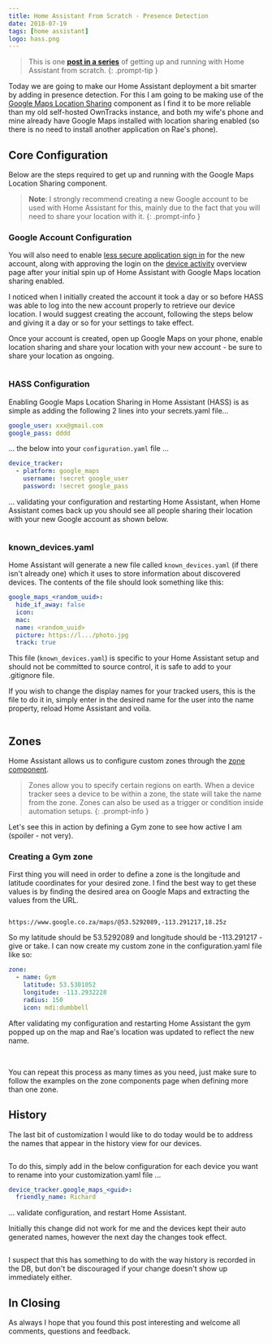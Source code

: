 ```yaml
---
title: Home Assistant From Scratch - Presence Detection
date: 2018-07-19
tags: [home assistant]
logo: hass.png
---
```


> This is one **[post in a series](/blog/2018/2018-06-27/post/)** of getting up and running with Home Assistant from scratch.
{: .prompt-tip }

Today we are going to make our Home Assistant deployment a bit smarter by adding in presence detection. For this I am going to be making use of the [Google Maps Location Sharing](https://www.home-assistant.io/integrations/google_maps/) component as I find it to be more reliable than my old self-hosted OwnTracks instance, and both my wife's phone and mine already have Google Maps installed with location sharing enabled (so there is no need to install another application on Rae's phone).

## Core Configuration
Below are the steps required to get up and running with the Google Maps Location Sharing component.

> **Note**: I strongly recommend creating a new Google account to be used with Home Assistant for this, mainly due to the fact that you will need to share your location with it.
{: .prompt-info }

### Google Account Configuration
You will also need to enable [less secure application sign in](https://myaccount.google.com/lesssecureapps?pli=1&rapt=AEjHL4PmYNJjr7LhnWj_lt7RNWbWlRF2t9o63ABWOnZ4_hKtad_9LXD3C0v9ie3V7MeagABgpmi8r_v91ZUSqz64rMhfEoO86A) for the new account, along with approving the login on the [device activity](https://myaccount.google.com/device-activity) overview page after your initial spin up of Home Assistant with Google Maps location sharing enabled.

I noticed when I initially created the account it took a day or so before HASS was able to log into the new account properly to retrieve our device location. I would suggest creating the account, following the steps below and giving it a day or so for your settings to take effect.

Once your account is created, open up Google Maps on your phone, enable location sharing and share your location with your new account - be sure to share your location as ongoing.

<img src="./001.png" alt="" />

### HASS Configuration
Enabling Google Maps Location Sharing in Home Assistant (HASS) is as simple as adding the following 2 lines into your secrets.yaml file...

```yaml
google_user: xxx@gmail.com
google_pass: dddd
```
... the below into your `configuration.yaml` file ...

```yaml
device_tracker:
  - platform: google_maps
    username: !secret google_user
    password: !secret google_pass
```

... validating your configuration and restarting Home Assistant, when Home Assistant comes back up you should see all people sharing their location with your new Google account as shown below.

<img src="./002.png" alt="" />

### known_devices.yaml
Home Assistant will generate a new file called `known_devices.yaml` (if there isn't already one) which it uses to store information about discovered devices. The contents of the file should look something like this:

```yaml
google_maps_<random_uuid>:
  hide_if_away: false
  icon:
  mac:
  name: <random_uuid>
  picture: https://l.../photo.jpg
  track: true
```

This file (`known_devices.yaml`) is specific to your Home Assistant setup and should not be committed to source control, it is safe to add to your .gitignore file.

If you wish to change the display names for your tracked users, this is the file to do it in, simply enter in the desired name for the user into the name property, reload Home Assistant and voila.

<img src="./003.png" alt="" />

## Zones
Home Assistant allows us to configure custom zones through the [zone component](https://www.home-assistant.io/integrations/zone/).

> Zones allow you to specify certain regions on earth. When a device tracker sees a device to be within a zone, the state will take the name from the zone. Zones can also be used as a trigger or condition inside automation setups.
{: .prompt-info }

Let's see this in action by defining a Gym zone to see how active I am (spoiler - not very).

### Creating a Gym zone
First thing you will need in order to define a zone is the longitude and latitude coordinates for your desired zone. I find the best way to get these values is by finding the desired area on Google Maps and extracting the values from the URL.

<img src="./004.png" alt="" />

`https://www.google.co.za/maps/@53.5292089,-113.291217,18.25z`

So my latitude should be 53.5292089 and longitude should be -113.291217 - give or take. I can now create my custom zone in the configuration.yaml file like so:

```yaml
zone:
  - name: Gym
    latitude: 53.5301052
    longitude: -113.2932228
    radius: 150
    icon: mdi:dumbbell
```

After validating my configuration and restarting Home Assistant the gym popped up on the map and Rae's location was updated to reflect the new name.

<img src="./005.png" alt="" />

<img src="./006.png" alt="" />

You can repeat this process as many times as you need, just make sure to follow the examples on the zone components page when defining more than one zone.

## History
The last bit of customization I would like to do today would be to address the names that appear in the history view for our devices.

<img src="./007.png" alt="" />

To do this, simply add in the below configuration for each device you want to rename into your customization.yaml file ...

```yaml
device_tracker.google_maps_<guid>:
  friendly_name: Richard
```

... validate configuration, and restart Home Assistant.

Initially this change did not work for me and the devices kept their auto generated names, however the next day the changes took effect.

<img src="./008.png" alt="" />

I suspect that this has something to do with the way history is recorded in the DB, but don't be discouraged if your change doesn't show up immediately either.

## In Closing
As always I hope that you found this post interesting and welcome all comments, questions and feedback.

